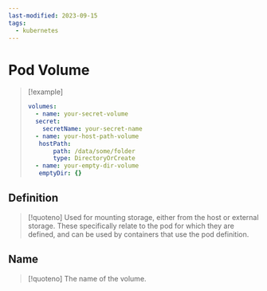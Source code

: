 ```yaml
---
last-modified: 2023-09-15
tags:
  - kubernetes
---
```

# Pod Volume

>[!example]
>``` yaml
> volumes:
>   - name: your-secret-volume
> 	secret:
> 	  secretName: your-secret-name
>   - name: your-host-path-volume
> 	 hostPath:
> 		 path: /data/some/folder
> 		 type: DirectoryOrCreate
>   - name: your-empty-dir-volume
> 	 emptyDir: {}
>  ```

## Definition

>[!quoteno]
>Used for mounting storage, either from the host or external storage. These specifically relate to the pod for which they are defined, and can be used by containers that use the pod definition.

## Name

>[!quoteno]
>The name of the volume.